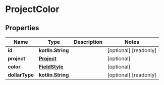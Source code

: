 
# ProjectColor

## Properties
Name | Type | Description | Notes
------------ | ------------- | ------------- | -------------
**id** | **kotlin.String** |  |  [optional] [readonly]
**project** | [**Project**](Project.md) |  |  [optional]
**color** | [**FieldStyle**](FieldStyle.md) |  |  [optional]
**dollarType** | **kotlin.String** |  |  [optional] [readonly]



